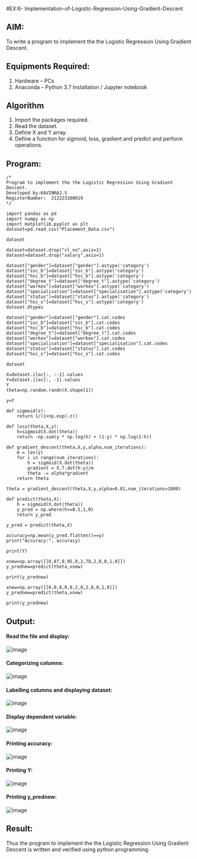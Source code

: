 #EX:6- Implementation-of-Logistic-Regression-Using-Gradient-Descent

## AIM:
To write a program to implement the the Logistic Regression Using Gradient Descent.

## Equipments Required:
1. Hardware – PCs
2. Anaconda – Python 3.7 Installation / Jupyter notebook


## Algorithm
1. Import the packages required.
2. Read the dataset.
3. Define X and Y array.
4. Define a function for sigmoid, loss, gradient and predict and perform operations.


## Program:
```
/*
Program to implement the the Logistic Regression Using Gradient Descent.
Developed by:KAVINRAJ.S
RegisterNumber:  212223100019
*/

import pandas as pd
import numpy as np
import matplotlib.pyplot as plt
dataset=pd.read_csv("Placement_Data.csv")

dataset

dataset=dataset.drop("sl_no",axis=1)
dataset=dataset.drop("salary",axis=1)

dataset["gender"]=dataset["gender"].astype('category')
dataset["ssc_b"]=dataset["ssc_b"].astype('category')
dataset["hsc_b"]=dataset["hsc_b"].astype('category')
dataset["degree_t"]=dataset["degree_t"].astype('category')
dataset["workex"]=dataset["workex"].astype('category')
dataset["specialisation"]=dataset["specialisation"].astype('category')
dataset["status"]=dataset["status"].astype('category')
dataset["hsc_s"]=dataset["hsc_s"].astype('category')
dataset.dtypes

dataset["gender"]=dataset["gender"].cat.codes
dataset["ssc_b"]=dataset["ssc_b"].cat.codes
dataset["hsc_b"]=dataset["hsc_b"].cat.codes
dataset["degree_t"]=dataset["degree_t"].cat.codes
dataset["workex"]=dataset["workex"].cat.codes
dataset["specialisation"]=dataset["specialisation"].cat.codes
dataset["status"]=dataset["status"].cat.codes
dataset["hsc_s"]=dataset["hsc_s"].cat.codes

dataset

X=dataset.iloc[:, :-1].values
Y=dataset.iloc[:, -1].values
Y
theta=np.random.randn(X.shape[1])

y=Y

def sigmoid(z):
    return 1/(1+np.exp(-z))

def loss(theta,X,y):
    h=sigmoid(X.dot(theta))
    return -np.sum(y * np.log(h) + (1-y) * np.log(1-h))

def gradient_descent(theta,X,y,alpha,num_iterations):
    m = len(y)
    for i in range(num_iterations):
        h = sigmoid(X.dot(theta))
        gradient = X.T.dot(h-y)/m
        theta -= alpha*gradient
    return theta
    
theta = gradient_descent(theta,X,y,alpha=0.01,num_iterations=1000)

def predict(theta,X):
    h = sigmoid(X.dot(theta))
    y_pred = np.where(h>=0.5,1,0)
    return y_pred
    
y_pred = predict(theta,X)

accuracy=np.mean(y_pred.flatten()==y)
print("Accuracy:", accuracy)

print(Y)

xnew=np.array([[0,87,0,95,0,2,78,2,0,0,1,0]])
y_prednew=predict(theta,xnew)

print(y_prednew)

xnew=np.array([[0,0,0,0,0,2,8,2,0,0,1,0]])
y_prednew=predict(theta,xnew)

print(y_prednew)
```
## Output:
#### Read the file and display:
![image](https://github.com/POZHILANVD/-Implementation-of-Logistic-Regression-Using-Gradient-Descent/assets/144870498/cb244b14-56e7-491b-a316-3f7f6821e1a7)
#### Categorizing columns:
![image](https://github.com/POZHILANVD/-Implementation-of-Logistic-Regression-Using-Gradient-Descent/assets/144870498/1419f9fd-7720-4c06-8e22-d42be9e58378)
#### Labelling columns and displaying dataset:
![image](https://github.com/POZHILANVD/-Implementation-of-Logistic-Regression-Using-Gradient-Descent/assets/144870498/0a1a2fb4-c8aa-4cf7-90fb-cc7f12b94e58)
#### Display dependent variable:
![image](https://github.com/POZHILANVD/-Implementation-of-Logistic-Regression-Using-Gradient-Descent/assets/144870498/dcc8c7a9-045a-48db-b0f6-26b8816e7c59)
#### Printing accuracy:
![image](https://github.com/POZHILANVD/-Implementation-of-Logistic-Regression-Using-Gradient-Descent/assets/144870498/43a1af40-a59b-4ee9-9adc-2fa98b0744b7)
#### Printing Y:
![image](https://github.com/POZHILANVD/-Implementation-of-Logistic-Regression-Using-Gradient-Descent/assets/144870498/d5812479-a68a-47e0-bd9d-971d61dfc2bd)
#### Printing y_prednew:
![image](https://github.com/POZHILANVD/-Implementation-of-Logistic-Regression-Using-Gradient-Descent/assets/144870498/4731cafd-ee77-4464-aa1a-cf03ea783802)

## Result:
Thus the program to implement the the Logistic Regression Using Gradient Descent is written and verified using python programming.


